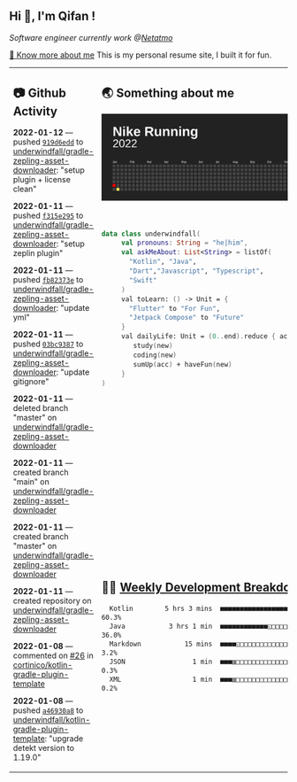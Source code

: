<h2> Hi 👋, I'm Qifan ! </h2>
<p><em>Software engineer currently work @<a href="https://www.netatmo.com">Netatmo</a>
</em></p><p><a href="https://qifanyang.com/resume" target="_blank"> 🔭 Know more about me</a> This is my personal resume site, I built it for fun.</p>
<table><tr><td valign="top" rowspan="2">

 ## 📷 Github Activity
 <!-- githubActivity starts -->
  **2022-01-12** — pushed [`919d6edd`](https://github.com/underwindfall/gradle-zepling-asset-downloader/commit/919d6edd935db623619c89dc2e42c3d4d78fafb2) to [underwindfall/gradle-zepling-asset-downloader](https://api.github.com/repos/underwindfall/gradle-zepling-asset-downloader): "setup plugin + license clean"

  **2022-01-11** — pushed [`f315e295`](https://github.com/underwindfall/gradle-zepling-asset-downloader/commit/f315e295b75b485b838bc5e482db3eb279017581) to [underwindfall/gradle-zepling-asset-downloader](https://api.github.com/repos/underwindfall/gradle-zepling-asset-downloader): "setup zeplin plugin"

  **2022-01-11** — pushed [`fb82373e`](https://github.com/underwindfall/gradle-zepling-asset-downloader/commit/fb82373eb0c85848ff385e2c789098ffab9010cb) to [underwindfall/gradle-zepling-asset-downloader](https://api.github.com/repos/underwindfall/gradle-zepling-asset-downloader): "update yml"

  **2022-01-11** — pushed [`03bc9387`](https://github.com/underwindfall/gradle-zepling-asset-downloader/commit/03bc9387ecd990b401cc889e6c3f02a21a2ef362) to [underwindfall/gradle-zepling-asset-downloader](https://api.github.com/repos/underwindfall/gradle-zepling-asset-downloader): "update gitignore"

  **2022-01-11** — deleted branch "master" on [underwindfall/gradle-zepling-asset-downloader](https://api.github.com/repos/underwindfall/gradle-zepling-asset-downloader)

  **2022-01-11** — created branch "main" on [underwindfall/gradle-zepling-asset-downloader](https://api.github.com/repos/underwindfall/gradle-zepling-asset-downloader)

  **2022-01-11** — created branch "master" on [underwindfall/gradle-zepling-asset-downloader](https://api.github.com/repos/underwindfall/gradle-zepling-asset-downloader)

  **2022-01-11** — created repository on [underwindfall/gradle-zepling-asset-downloader](https://api.github.com/repos/underwindfall/gradle-zepling-asset-downloader)

  **2022-01-08** — commented on [#26](https://github.com/cortinico/kotlin-gradle-plugin-template/pull/26#issuecomment-1008114730) in [cortinico/kotlin-gradle-plugin-template](https://api.github.com/repos/cortinico/kotlin-gradle-plugin-template)

  **2022-01-08** — pushed [`a46930a8`](https://github.com/underwindfall/kotlin-gradle-plugin-template/commit/a46930a88f58d56f4cd084ddd4085f4e771925b4) to [underwindfall/kotlin-gradle-plugin-template](https://api.github.com/repos/underwindfall/kotlin-gradle-plugin-template): "upgrade detekt version to 1.19.0"
 <!-- githubActivity ends -->
 </td><td valign="top">

 ## 🌏 Something about me
 <!-- profile starts -->
 <a href="https://github.com/underwindfall" width="100%">
   <img src="https://github.com/underwindfall/GitHubPoster/blob/main/examples/nike.svg"/>
 </a>
 <br/>
 <br/>
 <br/>

 ```kotlin
 data class underwindfall(
      val pronouns: String = "he|him",
      val askMeAbout: List<String> = listOf(
        "Kotlin", "Java",
        "Dart","Javascript", "Typescript",
        "Swift"
      )
      val toLearn: () -> Unit = {
        "Flutter" to "For Fun",
        "Jetpack Compose" to "Future"
      }
      val dailyLife: Unit = (0..end).reduce { acc, new ->
         study(new)
         coding(new)
         sumUp(acc) + haveFun(new)
      }
 )
 ```
 <!-- profile ends -->
 </td></tr><tr><td valign="top">

 ## 🏊‍♂️ <a href="https://gist.github.com/underwindfall/377ee88ba1fabd1e93516e48ca9c61eb" target="_blank">Weekly Development Breakdown</a>
  <!-- codeTime starts -->
  ```text
    Kotlin        5 hrs 3 mins  ■■■■■■■■■■■■■■■■■■□□□□□□  60.3%
    Java           3 hrs 1 min  ■■■■■■■■■■■■◱□□□□□□□□□□□  36.0%
    Markdown           15 mins  ■■■■◱□□□□□□□□□□□□□□□□□□□   3.2%
    JSON                 1 min  ■■■▥□□□□□□□□□□□□□□□□□□□□   0.3%
    XML                  1 min  ■■■▥□□□□□□□□□□□□□□□□□□□□   0.2%
  ```
  <!-- codeTime starts -->
  </td></tr></table>